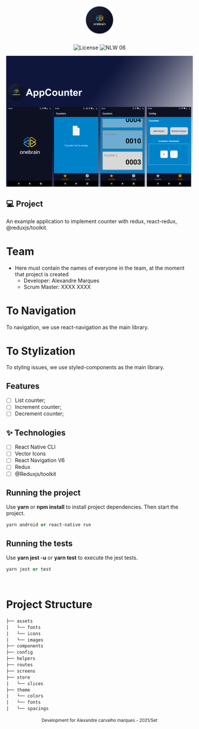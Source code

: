 <h1 align="center">
  <img alt="SearchBands" height="80" title="Plant Manager" src=".github/logo.png" />
</h1>

<p align="center">
  <img alt="License" src="https://img.shields.io/static/v1?label=license&message=MIT&color=E51C44&labelColor=0A1033">

 <img src="https://img.shields.io/static/v1?label=NLW&message=06&color=E51C44&labelColor=0A1033" alt="NLW 06" />
</p>

![cover](.github/cover.png?style=flat)

## 💻 Project

An example application to implement counter with redux, react-redux,
@reduxjs/toolkit.

# Team

- Here must contain the names of everyone in the team, at the moment that
  project is created
  - Developer: Alexandre Marques
  - Scrum Master: XXXX XXXX

# To Navigation

To navigation, we use react-navigation as the main library.

# To Stylization

To styling issues, we use styled-components as the main library.

## Features

- [ ] List counter;
- [ ] Increment counter;
- [ ] Decrement counter;

## ✨ Technologies

- [ ] React Native CLI
- [ ] Vector Icons
- [ ] React Navigation V6
- [ ] Redux
- [ ] @Reduxjs/toolkit

## Running the project

Use **yarn** or **npm install** to install project dependencies. Then start the
project.

```cl
yarn android or react-native run
```

## Running the tests

Use **yarn jest -u** or **yarn test** to execute the jest tests.

```cl
yarn jest or test
```

<br />

# Project Structure

```bash
├── assets
│   └── fonts
|   └── icons
|   └── images
├── components
├── config
├── helpers
├── routes
├── screens
├── store
|   └── slices
├── theme
|   └── colors
|   └── fonts
|   └── spacings
```

<div align="center">
  <small>Development for Alexandre carvalho marques - 2021/Set</small>
</div>

